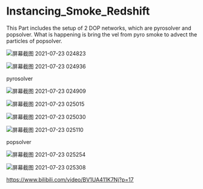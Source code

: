 # Instancing_Smoke_Redshift

This Part includes the setup of 2 DOP networks, which are pyrosolver and popsolver. What is happening is bring the vel from pyro smoke to advect the particles of popsolver.

![屏幕截图 2021-07-23 024823](https://user-images.githubusercontent.com/63625631/131899858-29232daf-a5ef-43ad-b60a-1ba2e4acc5df.jpg)

![屏幕截图 2021-07-23 024936](https://user-images.githubusercontent.com/63625631/131900265-9d54e185-0996-427d-94f9-a98fa99e645f.jpg)


pyrosolver

![屏幕截图 2021-07-23 024909](https://user-images.githubusercontent.com/63625631/131900280-a779c9ae-5f17-459e-8dc6-7a06a166a775.jpg)

![屏幕截图 2021-07-23 025015](https://user-images.githubusercontent.com/63625631/131900193-0b4c4151-7de6-4156-ac4b-ec0533bd71bb.jpg)

![屏幕截图 2021-07-23 025030](https://user-images.githubusercontent.com/63625631/131900201-28034aee-1601-42bb-af31-1054701c0467.jpg)

![屏幕截图 2021-07-23 025110](https://user-images.githubusercontent.com/63625631/131900206-3033f28e-840b-4409-997b-fbf3b659da0a.jpg)

popsolver

![屏幕截图 2021-07-23 025254](https://user-images.githubusercontent.com/63625631/131900472-99e7b897-d276-491e-91f6-35ed0212eb4b.jpg)

![屏幕截图 2021-07-23 025308](https://user-images.githubusercontent.com/63625631/131900478-6a26a765-d432-4092-900c-67d01be1ed3c.jpg)

https://www.bilibili.com/video/BV1UA411K7Nj?p=17
